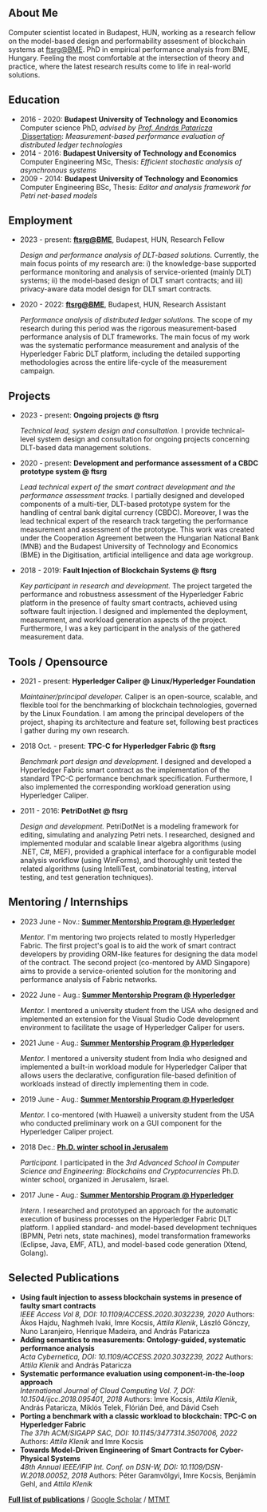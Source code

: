 ## <i class="fas fa-user fa-fw"></i> About Me
Computer scientist located in Budapest, HUN, working as a research fellow on the model-based design and performability assesment of blockchain systems at [ftsrg@BME](https://ftsrg.mit.bme.hu/en/).
PhD in empirical performance analysis from BME, Hungary.
Feeling the most comfortable at the intersection of theory and practice, where the latest research results come to life in real-world solutions.

## <i class="fas fa-graduation-cap fa-fw"></i> Education
- 2016 - 2020: **Budapest University of Technology and Economics**  
  Computer science PhD, _advised by [Prof. András Pataricza](http://www.mit.bme.hu/general/staff/pataric)_  
  [<i class="fas fa-file-alt"></i>&nbsp;Dissertation](http://hdl.handle.net/10890/18724): _Measurement-based performance evaluation of distributed ledger technologies_
- 2014 - 2016: **Budapest University of Technology and Economics**  
  Computer Engineering MSc, Thesis: _Efficient stochastic analysis of asynchronous systems_
- 2009 - 2014: **Budapest University of Technology and Economics**  
  Computer Engineering BSc, Thesis: _Editor and analysis framework for Petri net-based models_

## <i class="fas fa-briefcase fa-fw"></i> Employment
- 2023 - present: **[ftsrg@BME](https://ftsrg.mit.bme.hu/en/)**, Budapest, HUN, Research Fellow  
  
  _Design and performance analysis of DLT-based solutions._ Currently, the main focus points of my research are: i) the knowledge-base supported performance monitoring and analysis of service-oriented (mainly DLT) systems; ii) the model-based design of DLT smart contracts; and iii) privacy-aware data model design for DLT smart contracts.
- 2020 - 2022: **[ftsrg@BME](https://ftsrg.mit.bme.hu/en/)**, Budapest, HUN, Research Assistant  
  
  _Performance analysis of distributed ledger solutions._ The scope of my research during this period was the rigorous measurement-based performance analysis of DLT frameworks. The main focus of my work was the systematic performance measurement and analysis of the Hyperledger Fabric DLT platform, including the detailed supporting methodologies across the entire life-cycle of the measurement campaign.

## <i class="fas fa-code-branch fa-fw"></i> Projects
- 2023 - present: **Ongoing projects @ ftsrg**  
  
  _Technical lead, system design and consultation._ I provide technical-level system design and consultation for ongoing projects concerning DLT-based data management solutions.
- 2020 - present: **Development and performance assessment of a CBDC prototype system @ ftsrg**  
  
  _Lead technical expert of the smart contract development and the performance assessment tracks._ I partially designed and developed components of a multi-tier, DLT-based prototype system for the handling of central bank digital currency (CBDC). Moreover, I was the lead technical expert of the research track targeting the performance measurement and assessment of the prototype. This work was created under the Cooperation Agreement between the Hungarian National Bank (MNB) and the Budapest University of Technology and Economics (BME) in the Digitisation, artificial intelligence and data age workgroup.
- 2018 - 2019: **Fault Injection of Blockchain Systems @ ftsrg**   
  
  _Key participant in research and development._ The project targeted the performance and robustness assessment of the Hyperledger Fabric platform in the presence of faulty smart contracts, achieved using software fault injection. I designed and implemented the deployment, measurement, and workload generation aspects of the project. Furthermore, I was a key participant in the analysis of the gathered measurement data.

## <i class="fas fa-desktop fa-fw"></i> Tools / Opensource
- 2021 - present: **Hyperledger Caliper @ Linux/Hyperledger Foundation** [<i class="fab fa-github"></i>](https://github.com/hyperledger/caliper)

  _Maintainer/principal developer._ Caliper is an open-source, scalable, and flexible tool for the benchmarking of blockchain technologies, governed by the Linux Foundation. I am among the principal developers of the project, shaping its architecture and feature set, following best practices I gather during my own research.
- 2018 Oct. - present: **TPC-C for Hyperledger Fabric @ ftsrg** [<i class="fab fa-github"></i>](https://github.com/ftsrg/blockchain-benchmarks-tpcc) [<i class="fas fa-file-alt"></i>](https://dl.acm.org/doi/10.1145/3477314.3507006)  
  
  _Benchmark port design and development._ I designed and developed a Hyperledger Fabric smart contract as the implementation of the standard TPC-C performance benchmark specification. Furthermore, I also implemented the corresponding workload generation using Hyperledger Caliper.
- 2011 - 2016: **PetriDotNet @ ftsrg** [<i class="fas fa-file-alt"></i>](https://inf.mit.bme.hu/research/tools/petridotnet)   
  
  _Design and development._ PetriDotNet is a modeling framework for editing, simulating and analyzing Petri nets. I researched, designed and implemented modular and scalable linear algebra algorithms (using .NET, C\#, MEF), provided a graphical interface for a configurable model analysis workflow (using WinForms), and thoroughly unit tested the related algorithms (using IntelliTest, combinatorial testing, interval testing, and test generation techniques).

## <i class="fas fa-globe fa-fw"></i> Mentoring / Internships
- 2023 June - Nov.: **[Summer Mentorship Program @ Hyperledger](https://wiki.hyperledger.org/display/INTERN)**  
  
  _Mentor._ I'm mentoring two projects related to mostly Hyperledger Fabric. The first project's goal is to aid the work of smart contract developers by providing ORM-like features for designing the data model of the contract. The second project (co-mentored by AMD Singapore) aims to provide a service-oriented solution for the monitoring and performance analysis of Fabric networks.
- 2022 June - Aug.: **[Summer Mentorship Program @ Hyperledger](https://wiki.hyperledger.org/display/INTERN)**  
  
  _Mentor._ I mentored a university student from the USA who designed and implemented an extension for the Visual Studio Code development environment to facilitate the usage of Hyperledger Caliper for users.
- 2021 June - Aug.: **[Summer Mentorship Program @ Hyperledger](https://wiki.hyperledger.org/display/INTERN)**  
  
  _Mentor._ I mentored a university student from India who designed and implemented a built-in workload module for Hyperledger Caliper that allows users the declarative, configuration file-based definition of workloads instead of directly implementing them in code.
- 2019 June - Aug.: **[Summer Mentorship Program @ Hyperledger](https://wiki.hyperledger.org/display/INTERN)**  
  
  _Mentor._ I co-mentored (with Huawei) a university student from the USA who conducted preliminary work on a GUI component for the Hyperledger Caliper project.
- 2018 Dec.: **[Ph.D. winter school in Jerusalem](https://iias.huji.ac.il/event/3rd-winter-school-computer-science-and-engineering-blockchains-and-cryptocurrencies)**
  
  _Participant._ I participated in the _3rd Advanced School in Computer Science and Engineering: Blockchains and Cryptocurrencies_ Ph.D. winter school, organized in Jerusalem, Israel.
- 2017 June - Aug.: **[Summer Mentorship Program @ Hyperledger](https://wiki.hyperledger.org/display/INTERN)**  
  
  _Intern._ I researched and prototyped an approach for the automatic execution of business processes on the Hyperledger Fabric DLT platform. I applied standard- and model-based development techniques (BPMN, Petri nets, state machines), model transformation frameworks (Eclipse, Java, EMF, ATL), and model-based code generation (Xtend, Golang).

## <i class="fas fa-file-alt fa-fw"></i> Selected Publications
- **Using fault injection to assess blockchain systems in presence of faulty smart contracts**  
  _IEEE Access Vol 8, DOI: 10.1109/ACCESS.2020.3032239, 2020_
  Authors: Ákos Hajdu, Naghmeh Ivaki, Imre Kocsis, _Attila Klenik_, László Gönczy, Nuno Laranjeiro, Henrique Madeira, and András Pataricza
- **Adding semantics to measurements: Ontology-guided, systematic performance analysis**  
  _Acta Cybernetica, DOI: 10.1109/ACCESS.2020.3032239, 2022_
  Authors: _Attila Klenik_ and András Pataricza
- **Systematic performance evaluation using component-in-the-loop approach**  
  _International Journal of Cloud Computing Vol. 7, DOI: 10.1504/ijcc.2018.095401, 2018_
  Authors: Imre Kocsis, _Attila Klenik_, András Pataricza, Miklós Telek, Flórián Deé, and Dávid Cseh
- **Porting a benchmark with a classic workload to blockchain: TPC-C on Hyperledger Fabric**  
  _The 37th ACM/SIGAPP SAC, DOI: 10.1145/3477314.3507006, 2022_
  Authors: _Attila Klenik_ and Imre Kocsis
- **Towards Model-Driven Engineering of Smart Contracts for Cyber-Physical Systems**  
  _48th Annual IEEE/IFIP Int. Conf. on DSN-W, DOI: 10.1109/DSN-W.2018.00052, 2018_
  Authors: Péter Garamvölgyi, Imre Kocsis, Benjámin Gehl, and _Attila Klenik_


**[Full list of publications](publications.html)** / [Google Scholar](https://scholar.google.hu/citations?user=l9E8dTQAAAAJ) / [MTMT](https://m2.mtmt.hu/gui2/?type=authors&mode=browse&sel=10056599)